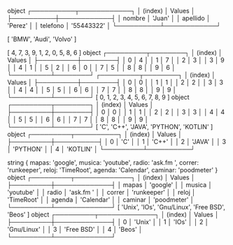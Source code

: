 object
┌──────────┬────────────┐
│ (index)  │ Values     │
├──────────┼────────────┤
│ nombre   │ 'Juan'     │
│ apellido │ 'Perez'    │
│ telefono │ '55443322' │
└──────────┴────────────┘

[ 'BMW', 'Audi', 'Volvo' ]

[
  4, 7, 3, 9, 1,
  2, 0, 5, 8, 6
]
object
┌─────────┬────────┐
│ (index) │ Values │
├─────────┼────────┤
│ 0       │ 4      │
│ 1       │ 7      │
│ 2       │ 3      │
│ 3       │ 9      │
│ 4       │ 1      │
│ 5       │ 2      │
│ 6       │ 0      │
│ 7       │ 5      │
│ 8       │ 8      │
│ 9       │ 6      │
└─────────┴────────┘
┌─────────┬────────┐
│ (index) │ Values │
├─────────┼────────┤
│ 0       │ 0      │
│ 1       │ 1      │
│ 2       │ 2      │
│ 3       │ 3      │
│ 4       │ 4      │
│ 5       │ 5      │
│ 6       │ 6      │
│ 7       │ 7      │
│ 8       │ 8      │
│ 9       │ 9      │
└─────────┴────────┘
[
  0, 1, 2, 3, 4,
  5, 6, 7, 8, 9
]
object
┌─────────┬────────┐
│ (index) │ Values │
├─────────┼────────┤
│ 0       │ 0      │
│ 1       │ 1      │
│ 2       │ 2      │
│ 3       │ 3      │
│ 4       │ 4      │
│ 5       │ 5      │
│ 6       │ 6      │
│ 7       │ 7      │
│ 8       │ 8      │
│ 9       │ 9      │
└─────────┴────────┘
[ 'C', 'C++', 'JAVA', 'PYTHON', 'KOTLIN' ]
object
┌─────────┬──────────┐
│ (index) │ Values   │
├─────────┼──────────┤
│ 0       │ 'C'      │
│ 1       │ 'C++'    │
│ 2       │ 'JAVA'   │
│ 3       │ 'PYTHON' │
│ 4       │ 'KOTLIN' │
└─────────┴──────────┘

string
{
  mapas: 'google',
  musica: 'youtube',
  radio: 'ask.fm ',
  correr: 'runkeeper',
  reloj: 'TimeRoot',
  agenda: 'Calendar',
  caminar: 'poodmeter'
}
object
┌─────────┬─────────────┐
│ (index) │ Values      │
├─────────┼─────────────┤
│ mapas   │ 'google'    │
│ musica  │ 'youtube'   │
│ radio   │ 'ask.fm '   │
│ correr  │ 'runkeeper' │
│ reloj   │ 'TimeRoot'  │
│ agenda  │ 'Calendar'  │
│ caminar │ 'poodmeter' │
└─────────┴─────────────┘
[ 'Unix', 'IOs', 'Gnu/Linux', 'Free BSD', 'Beos' ]
object
┌─────────┬─────────────┐
│ (index) │ Values      │
├─────────┼─────────────┤
│ 0       │ 'Unix'      │
│ 1       │ 'IOs'       │
│ 2       │ 'Gnu/Linux' │
│ 3       │ 'Free BSD'  │
│ 4       │ 'Beos'      │
└─────────┴─────────────┘